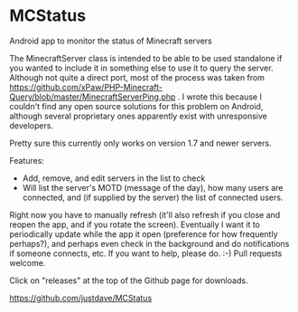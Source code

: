 MCStatus
========

Android app to monitor the status of Minecraft servers

The MinecraftServer class is intended to be able to be used standalone if you wanted to include it in something else to use it to query the server.  Although not quite a direct port, most of the process was taken from https://github.com/xPaw/PHP-Minecraft-Query/blob/master/MinecraftServerPing.php . I wrote this because I couldn't find any open source solutions for this problem on Android, although several proprietary ones apparently exist with unresponsive developers.

Pretty sure this currently only works on version 1.7 and newer servers.

Features:
* Add, remove, and edit servers in the list to check
* Will list the server's MOTD (message of the day), how many users are connected, and (if supplied by the server) the list of connected users.

Right now you have to manually refresh (it'll also refresh if you close and reopen the app, and if you rotate the screen).  Eventually I want it to periodically update while the app it open (preference for how frequently perhaps?), and perhaps even check in the background and do notifications if someone connects, etc.
If you want to help, please do. :-)  Pull requests welcome.

Click on "releases" at the top of the Github page for downloads.

https://github.com/justdave/MCStatus
